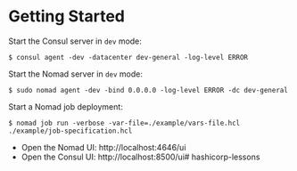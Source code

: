 # Getting Started

Start the Consul server in `dev` mode:
```shell
$ consul agent -dev -datacenter dev-general -log-level ERROR
```

Start the Nomad server in `dev` mode:
```shell
$ sudo nomad agent -dev -bind 0.0.0.0 -log-level ERROR -dc dev-general
```

Start a Nomad job deployment:
```shell
$ nomad job run -verbose -var-file=./example/vars-file.hcl ./example/job-specification.hcl
```

- Open the Nomad UI: http://localhost:4646/ui
- Open the Consul UI: http://localhost:8500/ui# hashicorp-lessons
